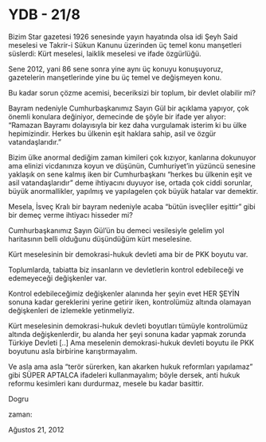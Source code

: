 # YDB - 21/8
Bizim Star gazetesi 1926 senesinde yayın hayatında olsa idi Şeyh Said meselesi ve Takrir-i Sükun Kanunu üzerinden üç temel konu manşetleri süslerdi: Kürt meselesi, laiklik meselesi ve ifade özgürlüğü.


Sene 2012, yani 86 sene sonra yine aynı üç konuyu konuşuyoruz, gazetelerin manşetlerinde yine bu üç temel ve değişmeyen konu.


Bu kadar sorun çözme acemisi, beceriksizi bir toplum, bir devlet olabilir mi?


Bayram nedeniyle Cumhurbaşkanımız Sayın Gül bir açıklama yapıyor, çok önemli konulara değiniyor, demecinde de şöyle bir ifade yer alıyor: “Ramazan Bayramı dolayısıyla bir kez daha vurgulamak isterim ki bu ülke hepimizindir. Herkes bu ülkenin eşit haklara sahip, asil ve özgür vatandaşlarıdır.”


Bizim ülke anormal dediğim zaman kimileri çok kızıyor, kanlarına dokunuyor ama elinizi vicdanınıza koyun ve düşünün, Cumhuriyet’in yüzüncü senesine yaklaşık on sene kalmış iken bir Cumhurbaşkanı “herkes bu ülkenin eşit ve asil vatandaşlarıdır” deme ihtiyacını duyuyor ise, ortada çok ciddi sorunlar, büyük anormallikler, yapılmış ve yapılagelen çok büyük hatalar var demektir.


Mesela, İsveç Kralı bir bayram nedeniyle acaba “bütün isveçliler eşittir” gibi bir demeç verme ihtiyacı hisseder mi?


Cumhurbaşkanımız Sayın Gül’ün bu demeci vesilesiyle gelelim yol haritasının belli olduğunu düşündüğüm kürt meselesine.


Kürt meselesinin bir demokrasi-hukuk devleti ama bir de PKK boyutu var.


Toplumlarda, tabiatta biz insanların ve devletlerin kontrol edebileceği ve edemeyeceği değişkenler var.


Kontrol edebileceğimiz değişkenler alanında her şeyin evet HER ŞEYİN sonuna kadar gereklerini yerine getirir iken, kontrolümüz altında olamayan değişkenleri de izlemekle yetinmeliyiz.


Kürt meselesinin demokrasi-hukuk devleti boyutları tümüyle kontrolümüz altında değişkenlerdir, bu alanda her şeyi sonuna kadar yapmak zorunda Türkiye Devleti [..] Ama meselenin demokrasi-hukuk devleti boyutu ile PKK boyutunu asla birbirine karıştırmayalım.


Ve asla ama asla “terör sürerken, kan akarken hukuk reformları yapılamaz” gibi SÜPER APTALCA ifadeleri kullanmayalım; böyle dersek, anti hukuk reformu kesimleri kanı durdurmaz, mesele bu kadar basittir.


Dogru








zaman:

Ağustos 21, 2012










